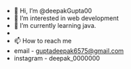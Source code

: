 - 👋 Hi, I’m @deepakGupta00
- 👀 I’m interested in web development
- 🌱 I’m currently learning java.
- 
- 📫 How to reach me 
- email - guptadeepak6575@gmail.com
- instagram - deepak_0000000

<!---
deepakGupta00/deepakGupta00 is a ✨ special ✨ repository because its `README.md` (this file) appears on your GitHub profile.
You can click the Preview link to take a look at your changes.
--->
